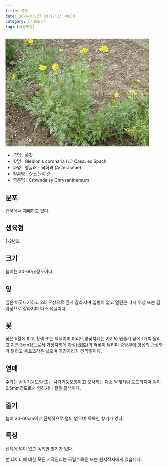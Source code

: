```yaml
---
title: 쑥갓
date: 2024-05-27 03:17:23 +0800
category: [식물도감]
tag: [식물도감]
---
```




![쑥갓](/assets/img/fileUpload/plants/basic/Compositae/Chrysanthemum/10475/1_th2.JPG)
- 국명 : 쑥갓
- 학명 : Glebionis coronaria (L.) Cass. ex Spach
- 과명 : 앵글러 - 국화과 (Asteraceae)
- 일본명 : シュンギク
- 영문명 : Crowndaisy Chrysanthemum


## 분포
전국에서 재배하고 있다.
## 생육형
1-2년초
## 크기
높이는 30-60㎝정도이다.
## 잎
잎은 어긋나기하고 2회 우상으로 깊게 갈라지며 엽병이 없고 열편은 다시 우상 또는 결각상으로 갈라지며 다소 육질이다.
## 꽃
꽃은 5월에 피고 황색 또는 백색이며 머리모양꽃차례는 가지와 원줄기 끝에 1개씩 달리고 지름 3cm정도로서 가장자리에 자성(雌性)의 혀꽃이 달리며 중앙부에 양성의 관상화가 달리고 총포조각은 넓으며 가장자리가 건막질이다.
## 열매
수과는 삼각기둥모양 또는 사각기둥모양이고 모서리는 다소 날개처럼 도드라지며 길이 2.5mm정도로서 연하거나 짙은 갈색이다.
## 줄기
높이 30-60cm이고 전체적으로 털이 없으며 독특한 향기가 있다.
## 특징
전체에 털이 없고 독특한 향기가 있다.






본 데이터에 대한 모든 저작권리는 국립수목원 또는 원저작자에게 있습니다.
